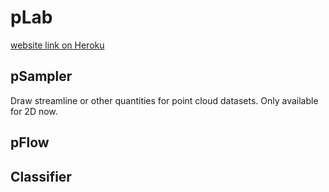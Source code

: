 # pLab
[website link on Heroku](https://pointlab.herokuapp.com)
## pSampler
Draw streamline or other quantities for point cloud datasets. Only available for 2D now.

## pFlow
## Classifier

